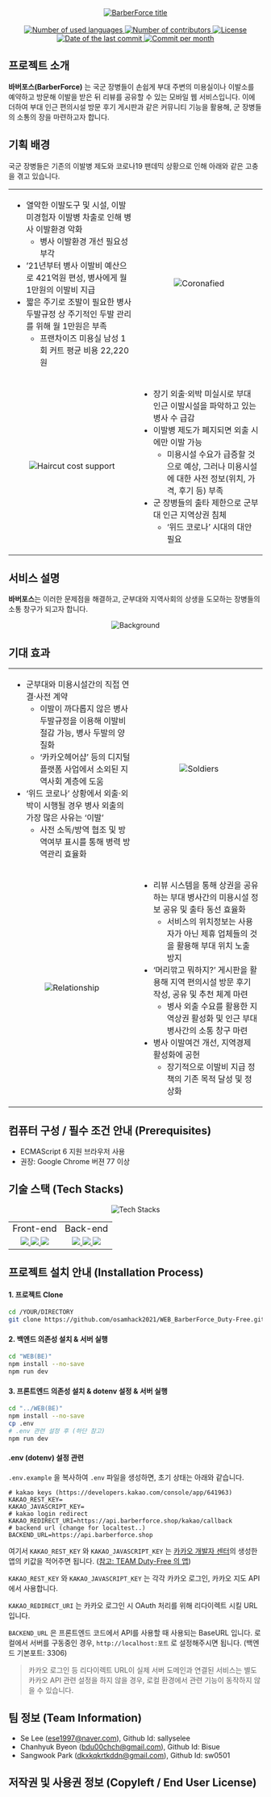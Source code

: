 <div align="center">
  <a href="https://github.com/osamhack2021/WEB_BarberForce_Duty-Free">
      <img src="/IMAGES/title_grad.png" alt="BarberForce title" align="center">
  </a>
</div><br>

<div align="center">
  <!-- no. of used languages -->
  <a href="">
      <img src="https://img.shields.io/github/languages/count/osamhack2021/WEB_BarberForce_Duty-Free?style=for-the-badge" alt="Number of used languages">
  </a>
  <!-- no. of contributors -->
  <a href="">
      <img src="https://img.shields.io/github/contributors/osamhack2021/WEB_BarberForce_Duty-Free?style=for-the-badge" alt="Number of contributors">
  </a>
  <!-- license -->
  <a href="">
      <img src="https://img.shields.io/github/license/osamhack2021/WEB_BarberForce_Duty-Free?style=for-the-badge" alt="License">
  </a>
  <br>
  <!-- last commit -->
  <a href="">
      <img src="https://img.shields.io/github/last-commit/osamhack2021/WEB_BarberForce_Duty-Free?style=for-the-badge" alt="Date of the last commit">
  </a>
  <!-- commit per month -->
  <a href="">
      <img src="https://img.shields.io/github/commit-activity/m/osamhack2021/WEB_BarberForce_Duty-Free?style=for-the-badge" alt="Commit per month">
  </a>
</div>

## 프로젝트 소개

<!--
<table>
	<tr>
		<td>
			<a href="https://www.youtube.com/watch?v=suvEYpgqv18"><img src="/image/INTRO_THUMBNAIL.png"></a>
		</td>
		<td>
			<a href="https://www.youtube.com/watch?v=Oh-SFOLAom0"><img src="/image/GUIDE_THUMBNAIL.png"></a>
		</td>
	</tr>
	<tr>
		<td align="center">
			<b>소개 영상</b>
		</td>
		<td align="center">
			<b>가이드 영상</b>
		</td>
	</tr>
</table>
-->

**바버포스(BarberForce)** 는 국군 장병들이 손쉽게 부대 주변의 미용실이나 이발소를 예약하고 방문해 이발을 받은 뒤 리뷰를 공유할 수 있는 모바일 웹 서비스입니다. 이에 더하여 부대 인근 편의시설 방문 후기 게시판과 같은 커뮤니티 기능을 활용해,  군 장병들의 소통의 장을 마련하고자 합니다.

## 기획 배경

국군 장병들은 기존의 이발병 제도와 코로나19 팬데믹 상황으로 인해 아래와 같은 고충을 겪고 있습니다.

<table>
	<tr>
		<td width="50%">
      <ul>
        <li>
          열악한 이발도구 및 시설, 이발 미경험자 이발병 차출로 인해 병사 이발환경 악화
          <ul>
            <li>병사 이발환경 개선 필요성 부각</li>
          </ul>
        </li>
        <li>
          ’21년부터 병사 이발비 예산으로 421억원 편성, 병사에게 월 1만원의 이발비 지급
        </li>
        <li>
          짧은 주기로 조발이 필요한 병사 두발규정 상 주기적인 두발 관리를 위해 월 1만원은 부족
          <ul>
            <li>프랜차이즈 미용실 남성 1회 커트 평균 비용 22,220원</li>
          </ul>
        </li>
      </ul>
		</td>
		<td width="50%" align="center">
			<img src="/IMAGES/Chosunbiz.png" alt="Coronafied">
		</td>
	</tr>
	<tr>
		<td width="50%" align="center">
			<img src="/IMAGES/ChannelA.png" alt="Haircut cost support">
		</td>
		<td width="50%">
      <ul>
        <li>
          장기 외출·외박 미실시로 부대 인근 이발시설을 파악하고 있는 병사 수 급감
        </li>
        <li>
          이발병 제도가 폐지되면 외출 시에만 이발 가능
          <ul>
            <li>미용시설 수요가 급증할 것으로 예상, 그러나 미용시설에 대한 사전 정보(위치, 가격, 후기 등) 부족
            </li>
          </ul>
        </li>
        <li>
          군 장병들의 출타 제한으로 군부대 인근 지역상권 침체
          <ul>
            <li>‘위드 코로나’ 시대의 대안 필요</li>
          </ul>
        </li>
      </ul>
		</td>
	</tr>
</table>

## 서비스 설명

**바버포스**는 이러한 문제점을 해결하고, 군부대와 지역사회의 상생을 도모하는 장병들의 소통 창구가 되고자 합니다.

<div align="center">
  <img src="/IMAGES/2_readme_bg_1676.png" alt="Background" align="center">
</div>

## 기대 효과

<table>
	<tr>
		<td width="50%">
      <ul>
        <li>
          군부대와 미용시설간의 직접 연결·사전 계약
          <ul>
            <li>이발이 까다롭지 않은 병사 두발규정을 이용해 이발비 절감 가능, 병사 두발의 양질화</li>
            <li>‘카카오헤어샵’ 등의 디지털 플랫폼 사업에서 소외된 지역사회 계층에 도움</li>
          </ul>
        </li>
        <li>
          ‘위드 코로나’ 상황에서 외출·외박이 시행될 경우 병사 외출의 가장 많은 사유는 ‘이발’
          <ul>
            <li>사전 소독/방역 협조 및 방역여부 표시를 통해 병력 방역관리 효율화</li>
          </ul>
        </li>
      </ul>
		</td>
		<td width="50%" align="center">
			<img src="/IMAGES/MBCnews.png" alt="Soldiers">
		</td>
	</tr>
	<tr>
		<td width="50%" align="center">
			<img src="/IMAGES/Daehan.png" alt="Relationship">
		</td>
		<td width="50%">
      <ul>
        <li>
          리뷰 시스템을 통해 상권을 공유하는 부대 병사간의 미용시설 정보 공유 및 출타 동선 효율화
          <ul>
            <li>서비스의 위치정보는 사용자가 아닌 제휴 업체들의 것을 활용해 부대 위치 노출 방지</li>
          </ul>
        </li>
        <li>
          ‘머리깎고 뭐하지?’ 게시판을 활용해 지역 편의시설 방문 후기 작성, 공유 및 추천 체계 마련
          <ul>
            <li>병사 외출 수요를 활용한 지역상권 활성화 및 인근 부대 병사간의 소통 창구 마련
            </li>
          </ul>
        </li>
        <li>
          병사 이발여건 개선, 지역경제 활성화에 공헌
          <ul>
            <li>장기적으로 이발비 지급 정책의 기존 목적 달성 및 정상화</li>
          </ul>
        </li>
      </ul>
		</td>
	</tr>
</table>

<!--

## 기능 설명

장병들은 부대원임을 인증하고 '바버포스'에 가입할 수 있으며, 외출이나 외박 일정에 맞추어 미리 이들 미용시설에 이발 서비스를 예약하게 됩니다. 이렇게 이발 서비스를 받은 후 간단한 별점 시스템을 이용해 만족도를 평가하고, 다른 장병들의 별점과 리뷰를 참고해 자신이 예약하는 데에 활용할 수도 있습니다.

-->

## 컴퓨터 구성 / 필수 조건 안내 (Prerequisites)

- ECMAScript 6 지원 브라우저 사용
- 권장: Google Chrome 버젼 77 이상

## 기술 스택 (Tech Stacks)

<p align="center">
  <img src="/IMAGES/TechStacks.png" alt="Tech Stacks" align="center">
</p>

<table align="center">
	<tr>
		<td align="center">
			<font style="font-size: large">Front-end</font>
		</td>
		<td align="center">
			<font style="font-size: large">Back-end</font>
		</td>
	</tr>
	<tr>
		<td align="center">
			<a href="https://nuxtjs.org/" target="_blank">
        <img src="https://img.shields.io/badge/nuxt.js-00DC82?style=for-the-badge&logo=nuxt.js&logoColor=white"/>
      </a>
      <a href="https://tailwindcss.com/" target="_blank">
        <img src="https://img.shields.io/badge/tailwind css-06B6D4?style=for-the-badge&logo=tailwind css&logoColor=white"/>
      </a>
      <a href="https://axios-http.com/" target="_blank">
        <img src="https://img.shields.io/badge/Axios-854195?style=for-the-badge&logoColor=white"/>
      </a>
		</td>
		<td align="center">
			<a href="https://nodejs.org/" target="_blank">
        <img src="https://img.shields.io/badge/Node.js-339933?style=for-the-badge&logo=node.js&logoColor=white"/>
      </a>
      <a href="https://expressjs.com/" target="_blank">
        <img src="https://img.shields.io/badge/express-000000?style=for-the-badge&logo=express&logoColor=white"/>
      </a>
      <a href="https://www.mongodb.com/" target="_blank">
        <img src="https://img.shields.io/badge/mongodb-47A248?style=for-the-badge&logo=mongodb&logoColor=white"/>
      </a>
		</td>
	</tr>
</table>

## 프로젝트 설치 안내 (Installation Process)

#### 1. 프로젝트 Clone
``` bash
cd /YOUR/DIRECTORY
git clone https://github.com/osamhack2021/WEB_BarberForce_Duty-Free.git
```

#### 2. 백엔드 의존성 설치 & 서버 실행
``` bash
cd "WEB(BE)"
npm install --no-save
npm run dev
```

#### 3. 프론트엔드 의존성 설치 & dotenv 설정 & 서버 실행
``` bash
cd "../WEB(BE)"
npm install --no-save
cp .env
# .env 관련 설정 후 (하단 참고)
npm run dev
```

#### .env (dotenv) 설정 관련

`.env.example` 을 복사하여 `.env` 파일을 생성하면, 초기 상태는 아래와 같습니다.

``` dotenv
# kakao keys (https://developers.kakao.com/console/app/641963)
KAKAO_REST_KEY=
KAKAO_JAVASCRIPT_KEY=
# kakao login redirect
KAKAO_REDIRECT_URI=https://api.barberforce.shop/kakao/callback
# backend url (change for localtest..)
BACKEND_URL=https://api.barberforce.shop
```

여기서 `KAKAO_REST_KEY` 와 `KAKAO_JAVASCRIPT_KEY` 는 [카카오 개발자 센터](https://developers.kakao.com)의 생성한 앱의 키값을 적어주면 됩니다. ([참고: TEAM Duty-Free 의 앱](https://developers.kakao.com/console/app/641963))

`KAKAO_REST_KEY` 와 `KAKAO_JAVASCRIPT_KEY` 는 각각 카카오 로그인, 카카오 지도 API 에서 사용합니다.

`KAKAO_REDIRECT_URI` 는 카카오 로그인 시 OAuth 처리를 위해 리다이렉트 시킬 URL 입니다.

`BACKEND_URL` 은 프론트엔드 코드에서 API를 사용할 때 사용되는 BaseURL 입니다. 로컬에서 서버를 구동중인 경우, `http://localhost:포트` 로 설정해주시면 됩니다. (백엔드 기본포트: 3306)


> 카카오 로그인 등 리다이렉트 URL이 실제 서버 도메인과 연결된 서비스는 별도 카카오 API 관련 설정을 하지 않을 경우, 로컬 환경에서 관련 기능이 동작하지 않을 수 있습니다.
 
## 팀 정보 (Team Information)
- Se Lee (ese1997@naver.com), Github Id: sallyselee
- Chanhyuk Byeon (bdu00chch@gmail.com), Github Id: Bisue
- Sangwook Park (dkxkqkrtkddn@gmail.com), Github Id: sw0501

## 저작권 및 사용권 정보 (Copyleft / End User License)
